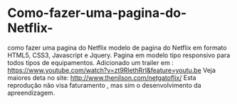# Como-fazer-uma-pagina-do-Netflix-
como fazer uma pagina do Netflix
modelo de pagina do Netflix em formato HTML5, CSS3, Javascript e Jquery.
Pagina em modelo tipo responsivo para todos tipos de equipamentos.
Adicionado um trailer  em : https://www.youtube.com/watch?v=zt9RlethRrI&feature=youtu.be
Veja maiores deta no site:
http://www.thenilson.com/netgatoflix/
Esta  reprodução não visa faturamento , mas sim o desenvolvimento  da apreendizagem.
